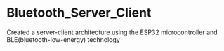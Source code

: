# Bluetooth_Server_Client
Created a server-client architecture using the ESP32 microcontroller and BLE(bluetooth-low-energy) technology
